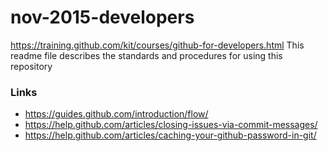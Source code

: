 # nov-2015-developers
https://training.github.com/kit/courses/github-for-developers.html
This readme file describes the standards and procedures for using this repository

### Links

* https://guides.github.com/introduction/flow/
* https://help.github.com/articles/closing-issues-via-commit-messages/
* https://help.github.com/articles/caching-your-github-password-in-git/
